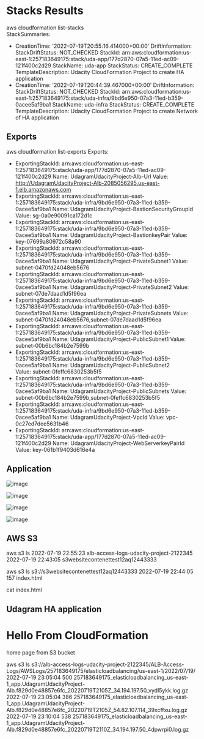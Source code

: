 # Stacks Results
aws cloudformation list-stacks  
StackSummaries:
- CreationTime: '2022-07-19T20:55:16.414000+00:00'
  DriftInformation:
    StackDriftStatus: NOT_CHECKED
  StackId: arn:aws:cloudformation:us-east-1:257183649175:stack/uda-app/177d2870-07a5-11ed-ac09-121f400c2d29
  StackName: uda-app
  StackStatus: CREATE_COMPLETE
  TemplateDescription: Udacity CloudFormation Project to create HA application
- CreationTime: '2022-07-19T20:44:39.467000+00:00'
  DriftInformation:
    StackDriftStatus: NOT_CHECKED
  StackId: arn:aws:cloudformation:us-east-1:257183649175:stack/uda-infra/9bd6e950-07a3-11ed-b359-0acee5af9ba1
  StackName: uda-infra
  StackStatus: CREATE_COMPLETE
  TemplateDescription: Udacity CloudFormation Project to create Network of HA application

## Exports
aws cloudformation list-exports 
Exports:
- ExportingStackId: arn:aws:cloudformation:us-east-1:257183649175:stack/uda-app/177d2870-07a5-11ed-ac09-121f400c2d29
  Name: UdagramUdacityProject-Alb-Url
  Value: http://UdagramUdacityProject-Alb-2085056295.us-east-1.elb.amazonaws.com
- ExportingStackId: arn:aws:cloudformation:us-east-1:257183649175:stack/uda-infra/9bd6e950-07a3-11ed-b359-0acee5af9ba1
  Name: UdagramUdacityProject-BastionSecurityGroupId
  Value: sg-0a0e90091ca172d1c
- ExportingStackId: arn:aws:cloudformation:us-east-1:257183649175:stack/uda-infra/9bd6e950-07a3-11ed-b359-0acee5af9ba1
  Name: UdagramUdacityProject-BastionkeyPair
  Value: key-07699a80972c58a90
- ExportingStackId: arn:aws:cloudformation:us-east-1:257183649175:stack/uda-infra/9bd6e950-07a3-11ed-b359-0acee5af9ba1
  Name: UdagramUdacityProject-PrivateSubnet1
  Value: subnet-0470fd24048eb5676
- ExportingStackId: arn:aws:cloudformation:us-east-1:257183649175:stack/uda-infra/9bd6e950-07a3-11ed-b359-0acee5af9ba1
  Name: UdagramUdacityProject-PrivateSubnet2
  Value: subnet-07de7daad1d5f96ea
- ExportingStackId: arn:aws:cloudformation:us-east-1:257183649175:stack/uda-infra/9bd6e950-07a3-11ed-b359-0acee5af9ba1
  Name: UdagramUdacityProject-PrivateSubnets
  Value: subnet-0470fd24048eb5676,subnet-07de7daad1d5f96ea
- ExportingStackId: arn:aws:cloudformation:us-east-1:257183649175:stack/uda-infra/9bd6e950-07a3-11ed-b359-0acee5af9ba1
  Name: UdagramUdacityProject-PublicSubnet1
  Value: subnet-00b6bc184b2e7599b
- ExportingStackId: arn:aws:cloudformation:us-east-1:257183649175:stack/uda-infra/9bd6e950-07a3-11ed-b359-0acee5af9ba1
  Name: UdagramUdacityProject-PublicSubnet2                                                                                                                                                                                          
  Value: subnet-0feffc6830253b5f5
- ExportingStackId: arn:aws:cloudformation:us-east-1:257183649175:stack/uda-infra/9bd6e950-07a3-11ed-b359-0acee5af9ba1
  Name: UdagramUdacityProject-PublicSubnets
  Value: subnet-00b6bc184b2e7599b,subnet-0feffc6830253b5f5
- ExportingStackId: arn:aws:cloudformation:us-east-1:257183649175:stack/uda-infra/9bd6e950-07a3-11ed-b359-0acee5af9ba1
  Name: UdagramUdacityProject-VpcId
  Value: vpc-0c27ed7dee5631b46
- ExportingStackId: arn:aws:cloudformation:us-east-1:257183649175:stack/uda-app/177d2870-07a5-11ed-ac09-121f400c2d29
  Name: UdagramUdacityProject-WebServerkeyPairId
  Value: key-061b1f9403d616e4a
  
## Application
![image](https://user-images.githubusercontent.com/6891966/179848259-40c790bf-5374-4407-8bd1-d402493b9e69.png)
  
![image](https://user-images.githubusercontent.com/6891966/179848316-5f4b2cab-fb9f-4ef2-b01b-e45a7e59116c.png)
  
![image](https://user-images.githubusercontent.com/6891966/179848380-ad35cefc-fc72-468b-a402-3b8f941e0122.png)
  
![image](https://user-images.githubusercontent.com/6891966/179848415-7c96f765-ef01-4a36-9c42-b5acb105d72e.png)

## AWS S3
aws s3 ls
2022-07-19 22:55:23 alb-access-logs-udacity-project-2122345
2022-07-19 22:43:05 s3websitecontenettest12aq12443333

aws s3 ls s3://s3websitecontenettest12aq12443333
2022-07-19 22:44:05        157 index.html

cat index.html
<!DOCTYPE html>
<html>
<body>
<h2>Udagram HA application</h2>
<h1>Hello From CloudFormation</h1>
<p>home page from S3 bucket</p>
</body>
</html>

aws s3 ls s3://alb-access-logs-udacity-project-2122345/ALB-Access-Logs/AWSLogs/257183649175/elasticloadbalancing/us-east-1/2022/07/19/
2022-07-19 23:05:04        500 257183649175_elasticloadbalancing_us-east-1_app.UdagramUdacityProject-Alb.f829d0e48857e6fc_20220719T2105Z_34.194.197.50_vydl5ykk.log.gz
2022-07-19 23:05:04        386 257183649175_elasticloadbalancing_us-east-1_app.UdagramUdacityProject-Alb.f829d0e48857e6fc_20220719T2105Z_54.82.107.114_39xcffxu.log.gz
2022-07-19 23:10:04        538 257183649175_elasticloadbalancing_us-east-1_app.UdagramUdacityProject-Alb.f829d0e48857e6fc_20220719T2110Z_34.194.197.50_4dpwrpi0.log.gz
